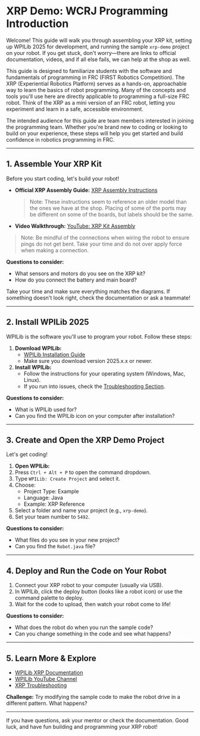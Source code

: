 

# XRP Demo: WCRJ Programming Introduction

Welcome! This guide will walk you through assembling your XRP kit, setting up WPILib 2025 for development, and running the sample `xrp-demo` project on your robot. If you get stuck, don't worry—there are links to official documentation, videos, and if all else fails, we can help at the shop as well.

This guide is designed to familiarize students with the software and fundamentals of programming in FRC (FIRST Robotics Competition). The XRP (Experiential Robotics Platform) serves as a hands-on, approachable way to learn the basics of robot programming. Many of the concepts and tools you'll use here are directly applicable to programming a full-size FRC robot. Think of the XRP as a mini version of an FRC robot, letting you experiment and learn in a safe, accessible environment.

The intended audience for this guide are team members interested in joining the programming team. Whether you're brand new to coding or looking to build on your experience, these steps will help you get started and build confidence in robotics programming in FRC.

---

## 1. Assemble Your XRP Kit

Before you start coding, let's build your robot!

- **Official XRP Assembly Guide:** [XRP Assembly Instructions](https://xrpusersguide.readthedocs.io/en/latest/course/building.html)
    
    > Note: These instructions seem to reference an older model than the ones we have at the shop. Placing of some of the ports may be different on some of the boards, but labels should be the same.

- **Video Walkthrough:** [YouTube: XRP Kit Assembly](https://www.youtube.com/watch?v=D6m1FcjIfis)

> Note: Be mindful of the connections when wiring the robot to ensure pings do not get bent. Take your time and do not over apply force when making a connection.

**Questions to consider:**
- What sensors and motors do you see on the XRP kit?
- How do you connect the battery and main board?

Take your time and make sure everything matches the diagrams. If something doesn't look right, check the documentation or ask a teammate!

---

## 2. Install WPILib 2025

WPILib is the software you'll use to program your robot. Follow these steps:

1. **Download WPILib:**
	- [WPILib Installation Guide](https://docs.wpilib.org/en/stable/docs/zero-to-robot/step-2/wpilib-setup.html#downloading)
	- Make sure you download version 2025.x.x or newer.
2. **Install WPILib:**
	- Follow the instructions for your operating system (Windows, Mac, Linux).
	- If you run into issues, check the [Troubleshooting Section](https://docs.wpilib.org/en/stable/docs/zero-to-robot/step-2/wpilib-setup.html#troubleshooting).

**Questions to consider:**
- What is WPILib used for?
- Can you find the WPILib icon on your computer after installation?

---

## 3. Create and Open the XRP Demo Project

Let's get coding!

1. **Open WPILib:**
2. Press `Ctrl + Alt + P` to open the command dropdown.
3. Type `WPILib: Create Project` and select it.
4. Choose:
	- Project Type: Example
	- Language: Java
	- Example: XRP Reference
5. Select a folder and name your project (e.g., `xrp-demo`).
6. Set your team number to `5492`.

**Questions to consider:**
- What files do you see in your new project?
- Can you find the `Robot.java` file?

---

## 4. Deploy and Run the Code on Your Robot

1. Connect your XRP robot to your computer (usually via USB).
2. In WPILib, click the deploy button (looks like a robot icon) or use the command palette to deploy.
3. Wait for the code to upload, then watch your robot come to life!

**Questions to consider:**
- What does the robot do when you run the sample code?
- Can you change something in the code and see what happens?

---

## 5. Learn More & Explore

- [WPILib XRP Documentation](https://docs.wpilib.org/en/stable/docs/xrp/index.html)
- [WPILib YouTube Channel](https://www.youtube.com/@wpilib)
- [XRP Troubleshooting](https://docs.wpilib.org/en/stable/docs/xrp/troubleshooting.html)

**Challenge:** Try modifying the sample code to make the robot drive in a different pattern. What happens?

---

If you have questions, ask your mentor or check the documentation. Good luck, and have fun building and programming your XRP robot!

